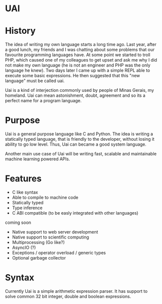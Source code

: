 # UAI

# History

The idea of writing my own language starts a long time ago. Last year, after a good lunch, my friends and I was chatting about some problems that our favourite programming languages have. At some point we started to troll PHP, which caused one of my colleagues to get upset and ask me why I did not make my own language (he is not an engineer and PHP was the only language he knew). Two days later I came up with a simple REPL able to execute some basic expressions. He then suggested that this "new language" must be called uai. 
 
Uai is a kind of interjection commonly used by people of Minas Gerais, my homeland. Uai can mean astonishment, doubt, agreement and so its a perfect name for a program language.

# Purpose

Uai is a general purpose language like C and Python. The idea is writing a statically typed language, that is friendly to the developer, without losing it ability to go low level. Thus, Uai can became a good system language.

Another main use case of Uai will be writing fast, scalable and maintainable machine learning powered APIs.

# Features

* C like syntax 
* Able to compile to machine code
* Statically typed
* Type inference
* C ABI compatible (to be easly integrated with other languages)

coming soon

* Native support to web server development
* Native support to scientific computing
* Multiprocessing (Go like?)
* AsyncIO (?)
* Exceptions / operator overload / generic types
* Optional garbage collector


# Syntax

Currently Uai is a simple arithmetic expression parser. It has support to solve common 32 bit integer, double and boolean expressions.

